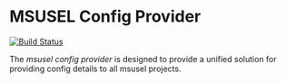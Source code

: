 # MSUSEL Config Provider

[![Build Status](https://travis-ci.org/MSUSEL/msusel-software-injector.svg?branch=master)](https://travis-ci.org/MSUSEL/msusel-software-injector)

The _msusel config provider_ is designed to provide a unified solution for providing
config details to all msusel projects.